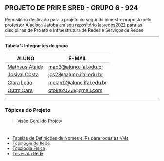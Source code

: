 ## PROJETO DE PRIR E SRED - GRUPO 6 - 924

Repositório destinado para o projeto do segundo bimestre proposto pelo professor [Alaelson Jatoba](https://github.com/alaelson) em seu repositório [labredes2022](https://github.com/alaelson/labredes2022/blob/main/README.md) para as disciplinas de Projeto e Infraestrutura de Redes e Serviços de Redes

____________________________________________________________________________________________________________

#### Tabela 1: Integrantes do grupo
 
|                    ALUNO                          |          E-MAIL          |
|---------------------------------------------------|--------------------------|
|[Matheus Ataide](https://github.com/Matheus-Ataide)| mao3@aluno.ifal.edu.br   | 
|[Josival Costa](https://github.com/Josival)        | jcs28@aluno.ifal.edu.br  | 
|[Clara Leão](https://github.com/mariaclaraleao)    | mclan1@aluno.ifal.edu.br | 
|[Outro Cara ](url)                                 | otoka2023@gmail.com      |

____________________________________________________________________________________________________________

### Tópicos do Projeto
> [Visão Geral do Projeto](https://github.com/Josival/TrabalhoRedes/blob/main/Projeto/README.md)

#

- [Tabelas de Definições de Nomes e IPs para todas as VMs](https://github.com/Josival/TrabalhoRedes/blob/main/Tabelas.md)
- [Topologia de Rede](https://github.com/Josival/Grupo-6_PRIR-SRED/blob/main/TopologiaDeRede.md)
- [Topologia Física](https://github.com/Josival/Grupo-6_PRIR-SRED/blob/main/TopologiaFisica.md)
- [Testes da Rede](https://github.com/Josival/Grupo-6_PRIR-SRED/tree/main/TestesDaRede)
